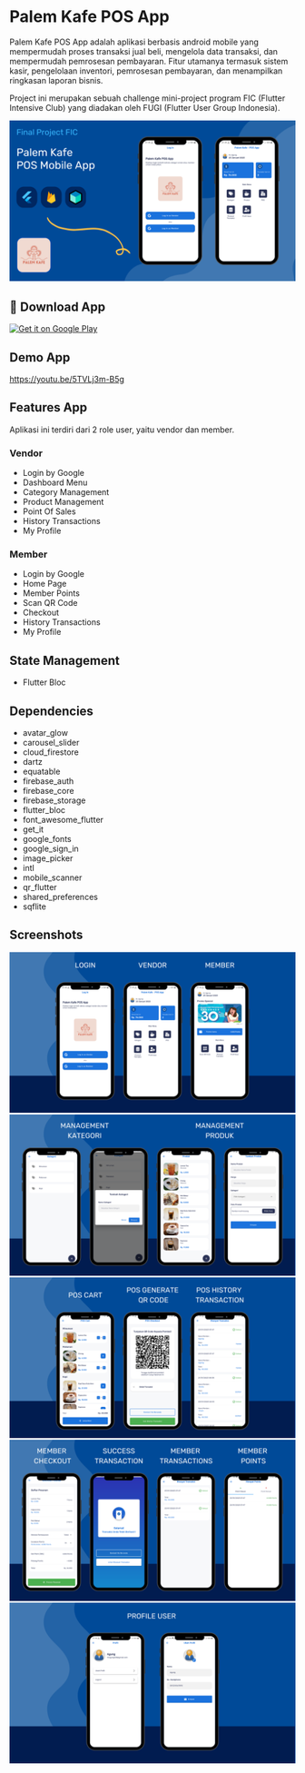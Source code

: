 # Palem Kafe POS App
Palem Kafe POS App adalah aplikasi berbasis android mobile yang mempermudah proses transaksi jual beli, mengelola data transaksi, dan mempermudah pemrosesan pembayaran. Fitur utamanya termasuk sistem kasir, pengelolaan inventori, pemrosesan pembayaran, dan menampilkan ringkasan laporan bisnis.

Project ini merupakan sebuah challenge mini-project program FIC (Flutter Intensive Club) yang diadakan oleh FUGI (Flutter User Group Indonesia).

![Thumbnail](https://github.com/triagung128/fic-mini-project/blob/master/assets/screenshots/screenshot_1.png)

## :iphone: Download App
<a href='https://play.google.com/store/apps/details?id=com.triagung.fic_mini_project&pcampaignid=pcampaignidMKT-Other-global-all-co-prtnr-py-PartBadge-Mar2515-1'><img alt='Get it on Google Play' src='https://play.google.com/intl/en_us/badges/static/images/badges/en_badge_web_generic.png' width=200 /></a>

## Demo App
https://youtu.be/5TVLj3m-B5g

## Features App
Aplikasi ini terdiri dari 2 role user, yaitu vendor dan member.
### Vendor
- Login by Google
- Dashboard Menu
- Category Management
- Product Management
- Point Of Sales
- History Transactions
- My Profile
### Member
- Login by Google
- Home Page
- Member Points
- Scan QR Code
- Checkout
- History Transactions
- My Profile

## State Management
- Flutter Bloc

## Dependencies
- avatar_glow
- carousel_slider
- cloud_firestore
- dartz
- equatable
- firebase_auth
- firebase_core
- firebase_storage
- flutter_bloc
- font_awesome_flutter
- get_it
- google_fonts
- google_sign_in
- image_picker
- intl
- mobile_scanner
- qr_flutter
- shared_preferences
- sqflite

## Screenshots
![Screenshots 1](https://github.com/triagung128/fic-mini-project/blob/master/assets/screenshots/screenshot_2.png)
![Screenshots 2](https://github.com/triagung128/fic-mini-project/blob/master/assets/screenshots/screenshot_3.png)
![Screenshots 3](https://github.com/triagung128/fic-mini-project/blob/master/assets/screenshots/screenshot_4.png)
![Screenshots 4](https://github.com/triagung128/fic-mini-project/blob/master/assets/screenshots/screenshot_5.png)
![Screenshots 5](https://github.com/triagung128/fic-mini-project/blob/master/assets/screenshots/screenshot_6.png)
